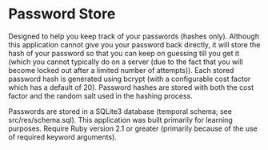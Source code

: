 # Password Store

Designed to help you keep track of your passwords (hashes only).
Although this application cannot give you your password back directly,
it will store the hash of your password so that you can keep on guessing
till you get it (which you cannot typically do on a server (due to the
fact that you will become locked out after a limited number of attempts)).
Each stored password hash is generated using bcrypt (with a configurable
cost factor which has a default of 20). Password hashes are stored with
both the cost factor and the random salt used in the hashing process.

Passwords are stored in a SQLite3 database (temporal schema; see src/res/schema.sql).
This application was built primarily for learning purposes. Require Ruby version 2.1
or greater (primarily because of the use of required keyword arguments).
